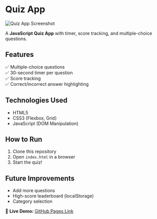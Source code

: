 # Quiz App

![Quiz App Screenshot](./assets/images/screenshot.png)

A **JavaScript Quiz App** with timer, score tracking, and multiple-choice questions.

## Features
✅ Multiple-choice questions  
✅ 30-second timer per question  
✅ Score tracking  
✅ Correct/incorrect answer highlighting  

## Technologies Used
- HTML5
- CSS3 (Flexbox, Grid)
- JavaScript (DOM Manipulation)

## How to Run
1. Clone this repository
2. Open `index.html` in a browser
3. Start the quiz!

## Future Improvements
- Add more questions
- High-score leaderboard (localStorage)
- Category selection

🔗 **Live Demo:** [GitHub Pages Link](#)  